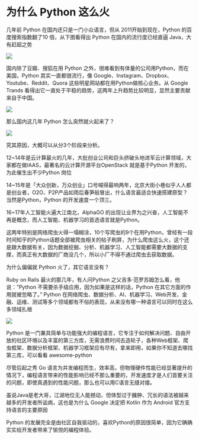 # 为什么 Python 这么火

几年前 Python 在国内还只是一门小众语言，但从 2011开始到现在，Python 的百度搜索指数翻了10 倍，从下图看得出 Python 在国内的流行度已经直逼 Java，大有赶超之势

![](http://opzv089nq.bkt.clouddn.com/17-12-31/6634084.jpg)

国内除了豆瓣、搜狐在用 Python 之外，很难看到有体量的公司用Python，而在美国，Python 其实一直都很流行，像 Google、Instagram、Dropbox、Youtube、Reddit、Quora 这些明星网站都在用Python做核心业务。从 Google Trands 看得出它一直处于平稳的趋势，这两年上升趋势比较明显，显然主要贡献来自于中国。

![](http://opzv089nq.bkt.clouddn.com/17-12-31/51892673.jpg)

那么国内这几年 Python 怎么突然就火起来了？

![](http://opzv089nq.bkt.clouddn.com/17-12-31/28709995.jpg)

究其原因，大概可以从分3个阶段来分析。

12~14年是云计算最火的几年，大批创业公司和巨头挤破头地进军云计算领域，大家都在做IAAS，最著名的云计算开源平台OpenStack 就是基于Python 开发的，为此催生出不少Python 岗位

14~15年是「大众创新，万众创业」口号喊得最响两年，北京大街小巷似乎人人都是创业者，O2O、P2P产品如雨后春笋般冒出，什么语言最适合快速搭建原型？当然是Python，Python 的开发速度一个顶三。

16~17年人工智能火遍大江南北，AlphaGO 的出现让业界为之兴奋，人工智能不再是概念，而人工智能、机器学习的首选语言就是Python。

这两年特别是网络爬虫火得一塌糊涂，10个写爬虫的9个在用Python，曾经有一段时间知乎的Python话题全部被爬虫相关的帖子刷屏，为什么爬虫这么火，这个还是跟大数据有关，因为数据挖掘、分析、机器学习、人工智能都需要大数据的支撑，而真正有大数据的厂商没几个，所以小厂不得不通过爬虫去获取数据。

为什么偏偏就 Python 火了，其它语言没有？

Ruby on Rails 最火的那几年，有人问Python 之父吉多·范罗苏姆怎么看，他说：”Python 不需要杀手级应用，因为如果是这样的话，Python 在其它方面的作用就被忽略了。” Python 在网络爬虫、数据分析、AI、机器学习、Web开发、金融、运维、测试等多个领域都有不俗的表现，从来没有哪一种语言可以同时在这么多领域扎根

![](http://opzv089nq.bkt.clouddn.com/17-12-31/33658111.jpg)

Python 是一门兼具简单与功能强大的编程语言，它专注于如何解决问题、自由开放的社区环境以及丰富的第三方库，无需浪费时间去造轮子，各种Web框架、爬虫框架、数据分析框架、机器学习框架应有尽有，拿来即用，如果你不知道去哪找第三库，可以看看 awesome-python

尽管后起之秀 Go 语言为并发编程而生，效率高，但物理硬件性能已经显著提升的情况下，编程语言带来的性能影响已经不那么重要的，开发速度才是人们首要关注的问题，即使真遇到的性能问题，那么也可以用C语言无缝对接。

虽说Java是老大哥，江湖地位无人能撼动，但体型过于臃肿、冗长的语法被越来越多的开发者所诟病，这也是为什么 Google 决定把 Kotlin 作为 Android 官方支持语言的主要原因

Python 的发展完全是由社区自我驱动的，喜欢Python的原因很简单，因为它确确实实给开发者带来了愉悦的编程体验。



